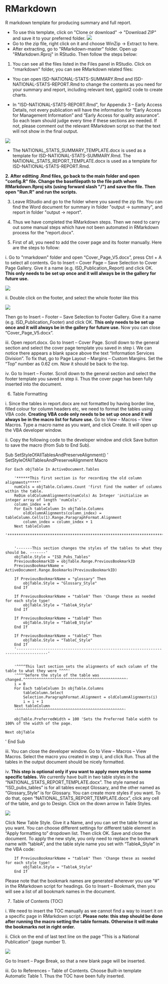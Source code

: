 # RMarkdown
R markdown template for producing summary and full report. 

* To use this template, click on "Clone or download" -> "Download ZIP" and save it to your preferred folder.
![](https://github.com/Tina815/Images/blob/master/screenshot7.PNG)
* Go to the zip file, right click on it and choose WinZip -> Extract to here.
* After extracting, go to "RMarkdown-master" folder. Open up "RMarkdown.Rproj" in RStudio. Then follow the steps below:

1. You can see all the files listed in the Files panel in RStudio. Click on "rmarkdown" folder, you can 
see RMarkdown related files:

* You can open ISD-NATIONAL-STATS-SUMMARY.Rmd and ISD-NATIONAL-STATS-REPORT.Rmd to change the contents as you need for your summary and report, including relevant text, ggplot2 code to create charts. 

* In "ISD-NATIONAL-STATS-REPORT.Rmd", for Appendix 3 – Early Access Details, not every publication will have the information for “Early Access for Management Information” and “Early Access for quality assurance”. So each team should judge every time if these sections are needed. If not, please comment out the relevant RMarkdown script so that the text will not show in the final output. 

![](https://github.com/Tina815/Images/blob/master/screenshot4.PNG)

* The NATIONAL_STATS_SUMMARY_TEMPLATE.docx is used as a template for ISD-NATIONAL-STATS-SUMMARY.Rmd. The NATIONAL_STATS_REPORT_TEMPLATE.docx is used as a template for ISD-NATIONAL-STATS-REPORT.Rmd. 

**2. After editting .Rmd files, go back to the main folder and open "config.R" file. Change the basefilepath to the file path where RMarkdown.Rproj sits (using forward slash "/") and save the file. Then open "Run.R" and run the scripts.**

3. Leave RStudio and go to the folder where you saved the zip file. You can find the Word document for summary in folder "output -> summary", and report in folder "output -> report".

4. Thus we have completed the RMarkdown steps. Then we need to carry out some manual steps which have not been automated in RMarkdown process for the "report.docx".

5. First of all, you need to add the cover page and its footer manually. Here are the 
steps to follow:

i.	Go to "rmarkdown" folder and open “Cover_Page_V5.docx”, press Ctrl + A to select all contents. Go to Insert – Cover Page – Save Selection to Cover Page Gallery. Give it a name (e.g. ISD_Publication_Report) and click OK. **This only needs to be set up once and it will always be in the gallery for future use.** 

![](https://github.com/Tina815/Images/blob/master/screenshot6.PNG)

ii.	Double click on the footer, and select the whole footer like this

![](https://github.com/Tina815/Images/blob/master/screenshot2.PNG)

Then go to Insert – Footer – Save Selection to Footer Gallery. Give it a name (e.g. ISD_Publication_Footer) and click OK. **This only needs to be set up once and it will always be in the gallery for future use.** Now you can close “Cover_Page_V5.docx”. 

iii.	Open report.docx. Go to Insert – Cover Page. Scroll down to the general section and select the cover page template you saved in step i. We can notice there appears a blank space above the text “Information Services Division”. To fix that, go to Page Layout – Margins – Custom Margins. Set the “Top” number as 0.62 cm. Now it should be back to the top. 

iv.	Go to Insert – Footer. Scroll down to the general section and select the footer template you saved in step ii. Thus the cover page has been fully inserted into the document. 

6. Table Formatting

i.	Since the tables in report.docx are not formatted by having border line, filled colour for column headers etc, we need to format the tables using VBA code. **Creating VBA code only needs to be set up once and it will always be in the macro list for future use.** Go to View – Macros – View Macros. Type a macro name as you want, and click Create. It will open up the VBA developer window. 

ii.	Copy the following code to the developer window and click Save button to save the macro (from Sub to End Sub). 

Sub SetStyleOfAllTablesAndPreserveAlignment()
' SetStyleOfAllTablesAndPreserveAlignment Macro

    For Each objTable In ActiveDocument.Tables
        
        '******This first section is for recording the old column alignments*****'
        numCols = objTable.Columns.Count 'first find the number of columns within the table.
        ReDim oldColumnAlignments(numCols) As Integer 'initialize an integer array of length 'numCols'.
        column_index = 0
        For Each tableColumn In objTable.Columns
            oldColumnAlignments(column_index) = tableColumn.Cells(1).Range.ParagraphFormat.Alignment
            column_index = column_index + 1
        Next tableColumn
        '************************************************************************'
       
       
        '-------This section changes the styles of the tables to what they should be. -------'
        objTable.Style = "ISD_Pubs_Tables"
        PreviousBookmarkID = objTable.Range.PreviousBookmarkID
        PreviousBookmarkName = ActiveDocument.Range.Bookmarks(PreviousBookmarkID)
        
        If PreviousBookmarkName = "glossary" Then
            objTable.Style = "Glossary_Style"
        End If
        
        If PreviousBookmarkName = "tableA" Then 'Change these as needed for each style type!
            objTable.Style = "TableA_Style"
        End If
        
        If PreviousBookmarkName = "tableB" Then
            objTable.Style = "TableB_Style"
        End If
        
        If PreviousBookmarkName = "tableC" Then
            objTable.Style = "TableC_Style"
        End If
        '------------------------------------------------------------------------------------'
        
        
        '^^^^This last section sets the alignments of each column of the table to what they were ^^^^'
        '^^^^before the style of the table was changed.^^^^^^^^^^^^^^^^^^^^^^^^^^^^^^^^^^^^^^^^^^^^^^'
        i = 0
        For Each tableColumn In objTable.Columns
            tableColumn.Select
            Selection.ParagraphFormat.Alignment = oldColumnAlignments(i)
            i = i + 1
        Next tableColumn
        '^^^^^^^^^^^^^^^^^^^^^^^^^^^^^^^^^^^^^^^^^^^^^^^^'
        
        objTable.PreferredWidth = 100 'Sets the Preferred Table width to 100% of the width of the page.
        
    Next objTable
'
End Sub

iii.	You can close the developer window. Go to View – Macros – View Macros. Select the macro you created in step ii, and click Run. Thus all the tables in the output document should be nicely formatted. 

iv.	**This step is optional only if you want to apply more styles to some specific tables.** We currently have built in two table styles in the “NATIONAL_STATS_REPORT_TEMPLATE.docx”. The style named as “ISD_pubs_tables” is for all tables except Glossary, and the other named as “Glossary_Style” is for Glossary. You can create more styles if you want. To do that, open “NATIONAL_STATS_REPORT_TEMPLATE.docx”, click any cell of the table, and go to Design. Click on the down arrow in Table Styles. 

![](https://github.com/Tina815/Images/blob/master/screenshot3.PNG)

Click New Table Style. Give it a Name, and you can set the table format as you want. You can choose different settings for different table element in “Apply formatting to” dropdown list. Then click OK. Save and close the document. To apply the new style, you only need to replace the bookmark name with “tableA”, and the table style name you set with “TableA_Style” in the VBA code:

        If PreviousBookmarkName = "tableA" Then 'Change these as needed for each style type!
            objTable.Style = "TableA_Style"
        End If

Please note that the bookmark names are generated wherever you use “#” in the RMarkdown script for headings. Go to Insert – Bookmark, then you will see a list of all bookmark names in the document.

7. Table of Contents (TOC)

i.	We need to insert the TOC manually as we cannot find a way to insert it on a specific page in RMarkdown script. **Please note: this step should be done after running the macro setting the table formats. Otherwise it will make the bookmarks not in right order.** 

ii.	Click on the end of last text line on the page “This is a National Publication” (page number 1). 

![](https://github.com/Tina815/Images/blob/master/screenshot5.PNG)

Go to Insert – Page Break, so that a new blank page will be inserted. 

iii.	Go to References – Table of Contents. Choose Built-in template Automatic Table 1. Thus the TOC have been fully inserted. 



